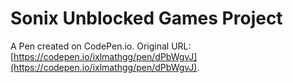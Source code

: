 # Sonix Unblocked Games Project

A Pen created on CodePen.io. Original URL: [https://codepen.io/ixlmathgg/pen/dPbWgvJ](https://codepen.io/ixlmathgg/pen/dPbWgvJ).

